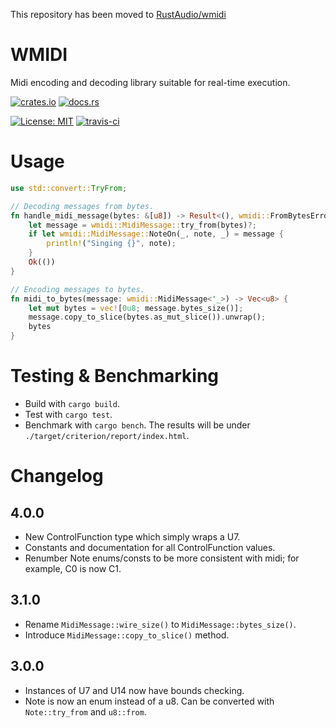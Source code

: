 This repository has been moved to [RustAudio/wmidi](https://github.com/RustAudio/wmidi)

# WMIDI

Midi encoding and decoding library suitable for real-time execution.

[![crates.io](https://img.shields.io/crates/v/wmidi.svg)](https://crates.io/crates/wmidi)
[![docs.rs](https://docs.rs/wmidi/badge.svg)](https://docs.rs/wmidi)

[![License: MIT](https://img.shields.io/badge/License-MIT-green.svg)](https://opensource.org/licenses/MIT)
[![travis-ci](https://api.travis-ci.org/wmedrano/wmidi.svg?branch=master)](https://travis-ci.org/wmedrano/wmidi)

# Usage

```rust
use std::convert::TryFrom;

// Decoding messages from bytes.
fn handle_midi_message(bytes: &[u8]) -> Result<(), wmidi::FromBytesError> {
    let message = wmidi::MidiMessage::try_from(bytes)?;
    if let wmidi::MidiMessage::NoteOn(_, note, _) = message {
        println!("Singing {}", note);
    }
    Ok(())
}

// Encoding messages to bytes.
fn midi_to_bytes(message: wmidi::MidiMessage<'_>) -> Vec<u8> {
    let mut bytes = vec![0u8; message.bytes_size()];
    message.copy_to_slice(bytes.as_mut_slice()).unwrap();
    bytes
}
```

# Testing & Benchmarking

* Build with `cargo build`.
* Test with `cargo test`.
* Benchmark with `cargo bench`. The results will be under `./target/criterion/report/index.html`.

# Changelog

## 4.0.0

* New ControlFunction type which simply wraps a U7.
* Constants and documentation for all ControlFunction values.
* Renumber Note enums/consts to be more consistent with midi; for example, C0 is now C1.

## 3.1.0

* Rename `MidiMessage::wire_size()` to `MidiMessage::bytes_size()`.
* Introduce `MidiMessage::copy_to_slice()` method.

## 3.0.0

* Instances of U7 and U14 now have bounds checking.
* Note is now an enum instead of a u8. Can be converted with `Note::try_from` and `u8::from`.
